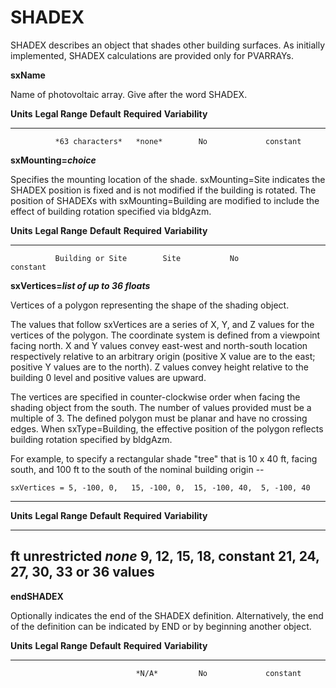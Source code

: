 # SHADEX

SHADEX describes an object that shades other building surfaces.  As initially implemented, SHADEX calculations are provided only for PVARRAYs.

**sxName**

Name of photovoltaic array. Give after the word SHADEX.

  **Units**   **Legal Range**   **Default**   **Required**   **Variability**
  ----------- ----------------- ------------- -------------- -----------------
              *63 characters*   *none*        No             constant

**sxMounting=*choice***

Specifies the mounting location of the shade.  sxMounting=Site indicates the SHADEX position is fixed and is not modified if the building is rotated.  The position of SHADEXs with sxMounting=Building are modified to include the effect of building rotation specified via bldgAzm.

  **Units**   **Legal Range**        **Default**   **Required**   **Variability**
  ----------- ---------------------- ------------- -------------- -----------------
              Building or Site        Site           No             constant

**sxVertices=*list of up to 36 floats***

Vertices of a polygon representing the shape of the shading object.

The values that follow sxVertices are a series of X, Y, and Z values for the vertices of the polygon. The coordinate system is defined from a viewpoint facing north.  X and Y values convey east-west and north-south location respectively relative to an arbitrary origin (positive X value are to the east; positive Y values are to the north).  Z values convey height relative to the building 0 level and positive values are upward.

The vertices are specified in counter-clockwise order when facing the shading object from the south.  The number of values provided must be a multiple of 3.  The defined polygon must be planar and have no crossing edges.  When sxType=Building, the effective position of the polygon reflects building rotation specified by bldgAzm.

For example, to specify a rectangular shade "tree" that is 10 x 40 ft, facing south, and 100 ft to the south of the nominal building origin --

    sxVertices = 5, -100, 0,   15, -100, 0,  15, -100, 40,  5, -100, 40

  ----------------------------------------------------------------------
  **Units** **Legal Range** **Default** **Required**     **Variability**
  --------- --------------- ----------- ---------------- ---------------
  ft         unrestricted     *none*     9, 12, 15, 18,      constant
                                         21, 24, 27, 30,
                                         33 or 36
                                         values
  ----------------------------------------------------------------------

**endSHADEX**

Optionally indicates the end of the SHADEX definition. Alternatively, the end of the definition can be indicated by END or by beginning another object.

  **Units**   **Legal Range**   **Default**   **Required**   **Variability**
  ----------- ----------------- ------------- -------------- -----------------
                                *N/A*         No             constant
